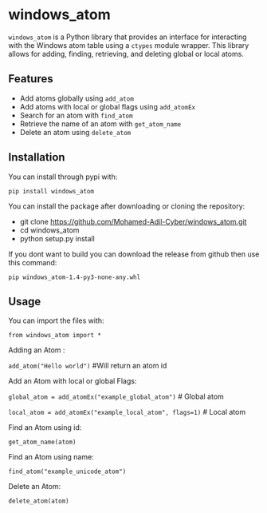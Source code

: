 # windows_atom

`windows_atom` is a Python library that provides an interface for interacting with the Windows atom table using a `ctypes` module wrapper. This library allows for adding, finding, retrieving, and deleting global or local atoms.

## Features

- Add atoms globally using `add_atom`
- Add atoms with local or global flags using `add_atomEx`
- Search for an atom with `find_atom`
- Retrieve the name of an atom with `get_atom_name`
- Delete an atom using `delete_atom`

## Installation
You can install through pypi with:

`pip install windows_atom`


You can install the package after downloading or cloning the repository:

- git clone https://github.com/Mohamed-Adil-Cyber/windows_atom.git
- cd windows_atom
- python setup.py install


If you dont want to build you can download the release from github then use this command:

`pip windows_atom-1.4-py3-none-any.whl`


## Usage

You can import the files with:

`from windows_atom import *`

Adding an Atom :

`add_atom("Hello world")` #Will return an atom id

Add an Atom with local or global Flags:

`global_atom = add_atomEx("example_global_atom")`  # Global atom

`local_atom = add_atomEx("example_local_atom", flags=1)`  # Local atom


Find an Atom using id:

`get_atom_name(atom)`

Find an Atom using name:

`find_atom("example_unicode_atom") `

Delete an Atom:

`delete_atom(atom)`
